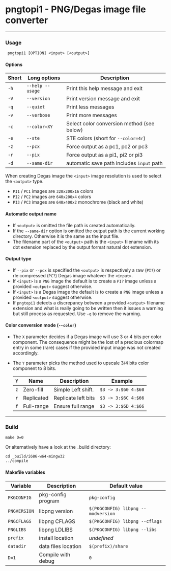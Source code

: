 # pngtopi1 - PNG/Degas image file converter

-------------------------------------------

### Usage

     pngtopi1 [OPTION] <input> [<output>]


#### Options

| Short|      Long options|                                 Description|
|------|------------------|--------------------------------------------|
| `-h` | `--help --usage` | Print this help message and exit           |
| `-V` | `--version`      | Print version message and exit             |
| `-q` | `--quiet`        | Print less messages                        |
| `-v` | `--verbose`      | Print more messages                        |
| `-c` | `--color=XY`     | Select color conversion method (see below) |
| `-e` | `--ste`          | STE colors (short for `--color=4r`)        |
| `-z` | `--pcx`          | Force output as a pc1, pc2 or pc3          |
| `-r` | `--pix`          | Force output as a pi1, pi2 or pi3          |
| `-d` | `--same-dir`     | automatic save path includes `input` path  |

  When creating Degas image the `<input>` image resolution is used to
  select the `<output>` type.
  
  - `PI1` / `PC1` images are `320x200x16` colors
  - `PI2` / `PC2` images are `640x200x4` colors
  - `PI3` / `PC3` images are `640x400x2` monochrome (black and white)


#### Automatic output name

  - If `<output>` is omitted the file path is created automatically.
  - If the `--same-dir` option is omitted the output path is the
    current working directory. Otherwise it is the same as the input
    file.
  - The filename part of the `<output>` path is the `<input>` filename
    with its dot extension replaced by the output format natural dot
    extension.


#### Output type

  - If `--pix` or `--pcx` is specified the `<output>` is respectively
    a raw (`PI?`) or rle compressed (`PC?`) Degas image whatever the
    `<input>`.
  - If `<input>` is a `PNG` image the default is to create a `PI?`
    image unless a provided `<output>` suggest otherwise.
  - If `<input>` is a Degas  image the default is to create a `PNG`
    image unless a provided `<output>` suggest otherwise.
  - If `pngtopi1` detects a discrepancy between a provided `<output>`
    filename extension and what is really going to be written then it
    issues a warning but still process as requested. Use `-q` to
    remove the warning.


#### Color conversion mode (`--color`)

  - The `X` parameter decides if a Degas image will use 3 or 4 bits
    per color component.  The consequence might be the lost of a
    precious colormap entry in some (rare) cases if the provided input
    image was not created accordingly.
  - The `Y` parameter picks the method used to upscale 3/4 bits color
    component to 8 bits.
    
	| `Y` |       Name |          Description |             Example |
    |-----|------------|----------------------|---------------------|
    | `z` | Zero-fill  | Simple Left shift.   | `$3 -> 3:$60 4:$60` |
    | `r` | Replicated | Replicate left bits  | `$3 -> 3:$6C 4:$66` |
    | `f` | Full-range | Ensure full range    | `$3 -> 3:$6D 4:$66` |


---------------------------------------------------------------------

### Build

    make D=0

Or alternatively have a look at the _build directory:

    cd _build/i686-w64-mingw32
    ../compile

#### Makefile variables

|   Variable   | Description         | Default value                      |
|--------------|---------------------|------------------------------------|
| `PKGCONFIG`  | pkg-config program  | `pkg-config`                       |
| `PNGVERSION` | libpng version      | `$(PKGCONFIG) libpng --modversion` |
| `PNGCFLAGS`  | libpng CFLAGS       | `$(PKGCONFIG) libpng --cflags`     |
| `PNGLIBS`    | libpng LDLIBS       | `$(PKGCONFIG) libpng --libs`       |
| `prefix`     | install location    | *undefined*                        |
| `datadir`    | data files location | `$(prefix)/share`                  |
| `D=1`        | Compile with debug  | `0`
